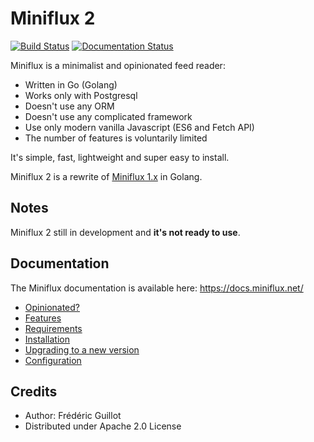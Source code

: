 Miniflux 2
==========
[![Build Status](https://travis-ci.org/miniflux/miniflux.svg?branch=master)](https://travis-ci.org/miniflux/miniflux)
[![Documentation Status](https://readthedocs.org/projects/miniflux/badge/?version=latest)](https://docs.miniflux.net/)

Miniflux is a minimalist and opinionated feed reader:

- Written in Go (Golang)
- Works only with Postgresql
- Doesn't use any ORM
- Doesn't use any complicated framework
- Use only modern vanilla Javascript (ES6 and Fetch API)
- The number of features is voluntarily limited

It's simple, fast, lightweight and super easy to install.

Miniflux 2 is a rewrite of [Miniflux 1.x](https://github.com/miniflux/miniflux-legacy) in Golang.

Notes
-----

Miniflux 2 still in development and **it's not ready to use**.

Documentation
-------------

The Miniflux documentation is available here: <https://docs.miniflux.net/>

- [Opinionated?](https://docs.miniflux.net/en/latest/opinionated.html)
- [Features](https://docs.miniflux.net/en/latest/features.html)
- [Requirements](https://docs.miniflux.net/en/latest/requirements.html)
- [Installation](https://docs.miniflux.net/en/latest/installation.html)
- [Upgrading to a new version](https://docs.miniflux.net/en/latest/upgrade.html)
- [Configuration](https://docs.miniflux.net/en/latest/configuration.html)

Credits
-------

- Author: Frédéric Guillot
- Distributed under Apache 2.0 License
